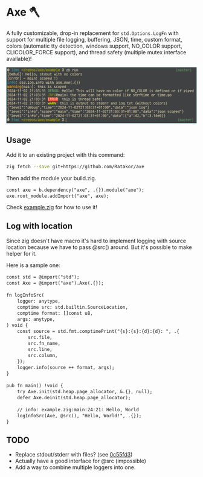 # Axe 🪓

A fully customizable, drop-in replacement for `std.Options.LogFn` with support
for multiple file logging, buffering, JSON, time, custom format, colors
(automatic tty detection, windows support, NO_COLOR support, CLICOLOR_FORCE
support), and thread safety (multiple mutex interface available)!

![](screenshot.png)

## Usage

Add it to an existing project with this command:
```sh
zig fetch --save git+https://github.com/Ratakor/axe
```
Then add the module your build.zig.
```zig
const axe = b.dependency("axe", .{}).module("axe");
exe.root_module.addImport("axe", axe);
```

Check [example.zig](example/example.zig) for how to use it!

## Log with location
Since zig doesn't have macro it's hard to implement logging with source
location because we have to pass @src() around.
But it's possible to make helper for it.

Here is a sample one:
```zig
const std = @import("std");
const Axe = @import("axe").Axe(.{});

fn logInfoSrc(
    logger: anytype,
    comptime src: std.builtin.SourceLocation,
    comptime format: []const u8,
    args: anytype,
) void {
    const source = std.fmt.comptimePrint("{s}:{s}:{d}:{d}: ", .{
        src.file,
        src.fn_name,
        src.line,
        src.column,
    });
    logger.info(source ++ format, args);
}

pub fn main() !void {
    try Axe.init(std.heap.page_allocator, &.{}, null);
    defer Axe.deinit(std.heap.page_allocator);

    // info: example.zig:main:24:21: Hello, World
    logInfoSrc(Axe, @src(), "Hello, World!", .{});
}
```

## TODO
- Replace stdout/stderr with files? (see [0c55fd3](https://github.com/Ratakor/axe/commit/0c55fd3e2f336d2fc801e759fcd5f910cba66792))
- Actually have a good interface for @src (impossible)
- Add a way to combine multiple loggers into one.
